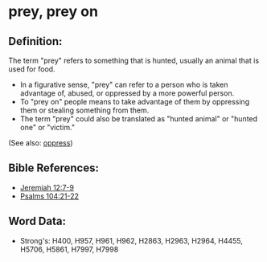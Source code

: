 # prey, prey on #

## Definition: ##

The term "prey" refers to something that is hunted, usually an animal that is used for food.

* In a figurative sense, "prey" can refer to a person who is taken advantage of, abused, or oppressed by a more powerful person.
* To "prey on" people means to take advantage of them by oppressing them or stealing something from them.
* The term "prey" could also be translated as "hunted animal" or "hunted one" or "victim."

(See also: [oppress](../other/oppress.md))

## Bible References: ##

* [Jeremiah 12:7-9](rc://en/tn/help/jer/12/07)
* [Psalms 104:21-22](rc://en/tn/help/psa/104/021)

## Word Data: ##

* Strong's: H400, H957, H961, H962, H2863, H2963, H2964, H4455, H5706, H5861, H7997, H7998
